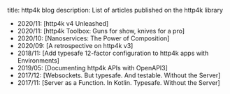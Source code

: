 title: http4k blog
description: List of articles published on the http4k library

* 2020/11: [http4k v4 Unleashed]
* 2020/11: [http4k Toolbox: Guns for show, knives for a pro]
* 2020/10: [Nanoservices: The Power of Composition]
* 2020/09: [A retrospective on http4k v3]
* 2018/11: [Add typesafe 12-factor configuration to http4k apps with Environments]
* 2019/05: [Documenting http4k APIs with OpenAPI3]
* 2017/12: [Websockets. But typesafe. And testable. Without the Server]
* 2017/11: [Server as a Function. In Kotlin. Typesafe. Without the Server]
